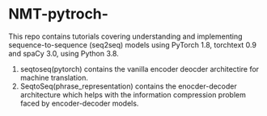# NMT-pytroch-

This repo contains tutorials covering understanding and implementing sequence-to-sequence (seq2seq) models using PyTorch 1.8, torchtext 0.9 and spaCy 3.0, using Python 3.8.
1. seqtoseq(pytorch) contains the vanilla encoder deocder architectire for machine translation.
2. SeqtoSeq(phrase_representation) contains the enocder-decoder architecture which helps with the information compression problem faced by encoder-decoder models.
